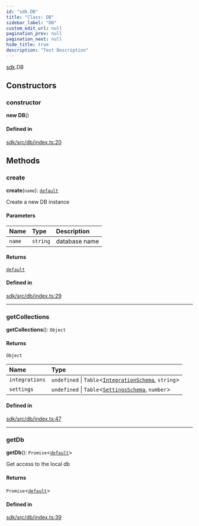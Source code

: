 ```yaml
---
id: "sdk.DB"
title: "Class: DB"
sidebar_label: "DB"
custom_edit_url: null
pagination_prev: null
pagination_next: null
hide_title: true
description: "Test Description"
---
```


[sdk](../modules/sdk.md).DB

## Constructors

### constructor

**new DB**()

#### Defined in

[sdk/src/db/index.ts:20](https://github.com/AKASHAorg/akasha-core/blob/978d02d1/sdk/src/db/index.ts#L20)

## Methods

### create

**create**(`name`): [`default`](sdk.default-2.md)

Create a new DB instance

#### Parameters

| Name | Type | Description |
| :------ | :------ | :------ |
| `name` | `string` | database name |

#### Returns

[`default`](sdk.default-2.md)

#### Defined in

[sdk/src/db/index.ts:29](https://github.com/AKASHAorg/akasha-core/blob/978d02d1/sdk/src/db/index.ts#L29)

___

### getCollections

**getCollections**(): `Object`

#### Returns

`Object`

| Name | Type |
| :------ | :------ |
| `integrations` | `undefined` \| `Table`<[`IntegrationSchema`](../interfaces/sdk.IntegrationSchema.md), `string`\> |
| `settings` | `undefined` \| `Table`<[`SettingsSchema`](../interfaces/sdk.SettingsSchema.md), `number`\> |

#### Defined in

[sdk/src/db/index.ts:47](https://github.com/AKASHAorg/akasha-core/blob/978d02d1/sdk/src/db/index.ts#L47)

___

### getDb

**getDb**(): `Promise`<[`default`](sdk.default-2.md)\>

Get access to the local db

#### Returns

`Promise`<[`default`](sdk.default-2.md)\>

#### Defined in

[sdk/src/db/index.ts:39](https://github.com/AKASHAorg/akasha-core/blob/978d02d1/sdk/src/db/index.ts#L39)
